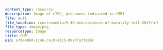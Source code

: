 ```yaml
---
content_type: resource
description: Image of rTPJ, precuneus indicated in fMRI
file: null
file_location: /coursemedia/9-46-neuroscience-of-morality-fall-2017/af0e49b01c46cac001c50974fa7389bc_MIT9_46F17_chp.png
file_type: image/png
resourcetype: Image
title: CHP
uid: af0e49b0-1c46-cac0-01c5-0974fa7389bc
---
```

